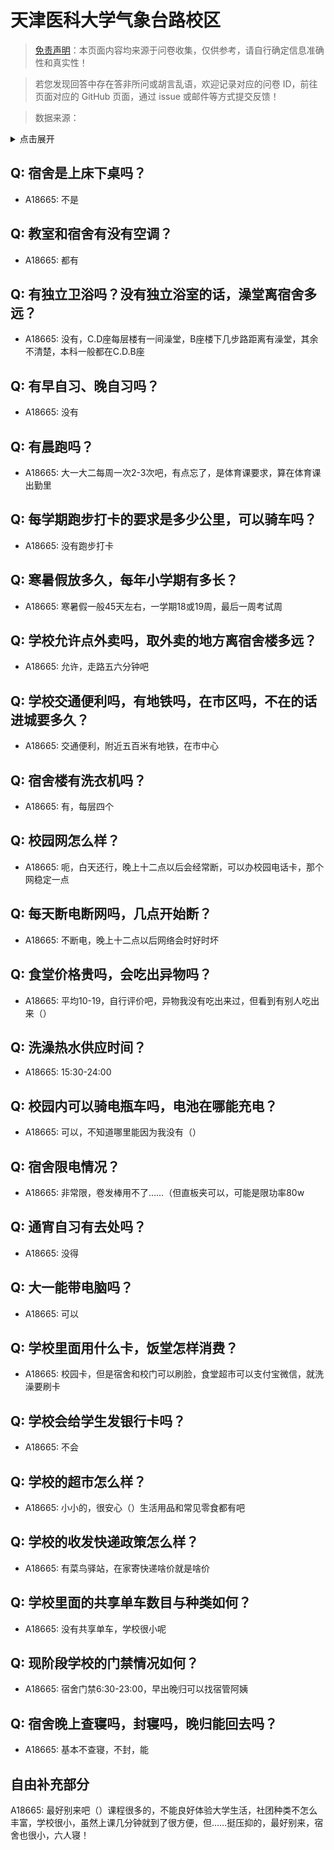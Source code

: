 # 天津医科大学气象台路校区

> [免责声明](https://colleges.chat/#_3)：本页面内容均来源于问卷收集，仅供参考，请自行确定信息准确性和真实性！

> 若您发现回答中存在答非所问或胡言乱语，欢迎记录对应的问卷 ID，前往页面对应的 GitHub 页面，通过 issue 或邮件等方式提交反馈！

> 数据来源：

<details><summary>点击展开</summary>
<ul>
<li>A18665: 2114841655@qq.com (2023 年 06 月)</li>
</ul>
</details>

## Q: 宿舍是上床下桌吗？

- A18665: 不是

## Q: 教室和宿舍有没有空调？

- A18665: 都有

## Q: 有独立卫浴吗？没有独立浴室的话，澡堂离宿舍多远？

- A18665: 没有，C.D座每层楼有一间澡堂，B座楼下几步路距离有澡堂，其余不清楚，本科一般都在C.D.B座

## Q: 有早自习、晚自习吗？

- A18665: 没有

## Q: 有晨跑吗？

- A18665: 大一大二每周一次2-3次吧，有点忘了，是体育课要求，算在体育课出勤里

## Q: 每学期跑步打卡的要求是多少公里，可以骑车吗？

- A18665: 没有跑步打卡

## Q: 寒暑假放多久，每年小学期有多长？

- A18665: 寒暑假一般45天左右，一学期18或19周，最后一周考试周

## Q: 学校允许点外卖吗，取外卖的地方离宿舍楼多远？

- A18665: 允许，走路五六分钟吧

## Q: 学校交通便利吗，有地铁吗，在市区吗，不在的话进城要多久？

- A18665: 交通便利，附近五百米有地铁，在市中心

## Q: 宿舍楼有洗衣机吗？

- A18665: 有，每层四个

## Q: 校园网怎么样？

- A18665: 呃，白天还行，晚上十二点以后会经常断，可以办校园电话卡，那个网稳定一点

## Q: 每天断电断网吗，几点开始断？

- A18665: 不断电，晚上十二点以后网络会时好时坏

## Q: 食堂价格贵吗，会吃出异物吗？

- A18665: 平均10-19，自行评价吧，异物我没有吃出来过，但看到有别人吃出来（）

## Q: 洗澡热水供应时间？

- A18665: 15:30-24:00

## Q: 校园内可以骑电瓶车吗，电池在哪能充电？

- A18665: 可以，不知道哪里能因为我没有（）

## Q: 宿舍限电情况？

- A18665: 非常限，卷发棒用不了……（但直板夹可以，可能是限功率80w

## Q: 通宵自习有去处吗？

- A18665: 没得

## Q: 大一能带电脑吗？

- A18665: 可以

## Q: 学校里面用什么卡，饭堂怎样消费？

- A18665: 校园卡，但是宿舍和校门可以刷脸，食堂超市可以支付宝微信，就洗澡要刷卡

## Q: 学校会给学生发银行卡吗？

- A18665: 不会

## Q: 学校的超市怎么样？

- A18665: 小小的，很安心（）生活用品和常见零食都有吧

## Q: 学校的收发快递政策怎么样？

- A18665: 有菜鸟驿站，在家寄快递啥价就是啥价

## Q: 学校里面的共享单车数目与种类如何？

- A18665: 没有共享单车，学校很小呢

## Q: 现阶段学校的门禁情况如何？

- A18665: 宿舍门禁6:30-23:00，早出晚归可以找宿管阿姨

## Q: 宿舍晚上查寝吗，封寝吗，晚归能回去吗？

- A18665: 基本不查寝，不封，能

## 自由补充部分

A18665: 最好别来吧（）课程很多的，不能良好体验大学生活，社团种类不怎么丰富，学校很小，虽然上课几分钟就到了很方便，但……挺压抑的，最好别来，宿舍也很小，六人寝！